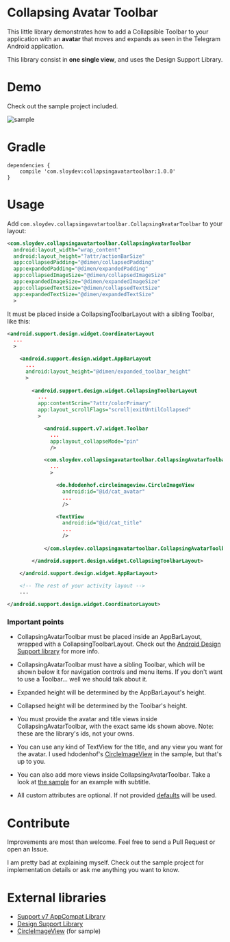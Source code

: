 # Collapsing Avatar Toolbar

This little library demonstrates how to add a Collapsible Toolbar to your application with an **avatar** that moves and expands as seen in the Telegram Android application.

This library consist in **one single view**, and uses the Design Support Library.

# Demo

Check out the sample project included.

![sample](https://raw.githubusercontent.com/Sloy/CollapsingAvatarToolbar/master/art/collapsingavatar.gif)

# Gradle
```
dependencies {
    compile 'com.sloydev:collapsingavatartoolbar:1.0.0'
}
```

# Usage

Add `com.sloydev.collapsingavatartoolbar.CollapsingAvatarToolbar` to your layout:

```xml
<com.sloydev.collapsingavatartoolbar.CollapsingAvatarToolbar
  android:layout_width="wrap_content"
  android:layout_height="?attr/actionBarSize"
  app:collapsedPadding="@dimen/collapsedPadding"
  app:expandedPadding="@dimen/expandedPadding"
  app:collapsedImageSize="@dimen/collapsedImageSize"
  app:expandedImageSize="@dimen/expandedImageSize"
  app:collapsedTextSize="@dimen/collapsedTextSize"
  app:expandedTextSize="@dimen/expandedTextSize"
  >
```

It must be placed inside a CollapsingToolbarLayout with a sibling Toolbar, like this:

```xml
<android.support.design.widget.CoordinatorLayout
  ...
  >

    <android.support.design.widget.AppBarLayout
      ...
      android:layout_height="@dimen/expanded_toolbar_height"
      >
      
        <android.support.design.widget.CollapsingToolbarLayout
    	  ...
          app:contentScrim="?attr/colorPrimary"
          app:layout_scrollFlags="scroll|exitUntilCollapsed"
          >

            <android.support.v7.widget.Toolbar
        	  ...
              app:layout_collapseMode="pin"
              />

            <com.sloydev.collapsingavatartoolbar.CollapsingAvatarToolbar
              ...
              >

                <de.hdodenhof.circleimageview.CircleImageView
                  android:id="@id/cat_avatar"
        	      ...
                  />

               	<TextView 
                  android:id="@id/cat_title"
                  ...
                  />
                
            </com.sloydev.collapsingavatartoolbar.CollapsingAvatarToolbar>

        </android.support.design.widget.CollapsingToolbarLayout>

    </android.support.design.widget.AppBarLayout>

    <!-- The rest of your activity layout -->
    ...

</android.support.design.widget.CoordinatorLayout>
```

### Important points

- CollapsingAvatarToolbar must be placed inside an AppBarLayout, wrapped with a CollapsingToolbarLayout. Check out the [Android Design Support library](http://android-developers.blogspot.com.es/2015/05/android-design-support-library.html) for more info.

- CollapsingAvatarToolbar must have a sibling Toolbar, which will be shown below it for navigation controls and menu items. If you don't want to use a Toolbar... well we should talk about it.

- Expanded height will be determined by the AppBarLayout's height.

- Collapsed height will be determined by the Toolbar's height.

- You must provide the avatar and title views inside CollapsingAvatarToolbar, with the exact same ids shown above. Note: these are the library's ids, not your owns. 

- You can use any kind of TextView for the title, and any view you want for the avatar. I used hdodenhof's [CircleImageView](https://github.com/hdodenhof/CircleImageView) in the sample, but that's up to you.

- You can also add more views inside CollapsingAvatarToolbar. Take a look at [the sample](https://github.com/Sloy/CollapsingAvatarToolbar/blob/master/sample%2Fsrc%2Fmain%2Fres%2Flayout%2Factivity_avatar_toolbar_sample.xml) for an example with subtitle.

- All custom attributes are optional. If not provided [defaults](https://github.com/Sloy/CollapsingAvatarToolbar/blob/master/library/src/main/res/values/dimens.xml) will be used.

# Contribute

Improvements are most than welcome. Feel free to send a Pull Request or open an Issue.

I am pretty bad at explaining myself. Check out the sample project for implementation details or ask me anything you want to know.

# External libraries
- [Support v7 AppCompat Library](https://developer.android.com/tools/support-library/features.html)
- [Design Support Library](https://developer.android.com/tools/support-library/features.html)
- [CircleImageView](https://github.com/hdodenhof/CircleImageView) (for sample)
